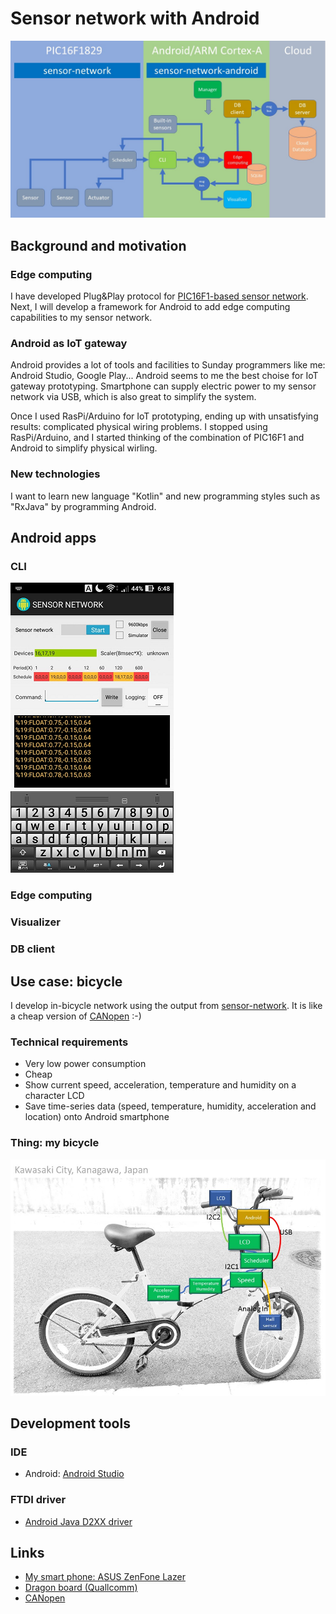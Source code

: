 # Sensor network with Android

![flow-based-programming](./doc/flow_based_programming.jpg)

## Background and motivation

### Edge computing

I have developed Plug&Play protocol for [PIC16F1-based sensor network](https://github.com/araobp/sensor-network). Next, I will develop a framework for Android to add edge computing capabilities to my sensor network.

### Android as IoT gateway

Android provides a lot of tools and facilities to Sunday programmers like me: Android Studio, Google Play... Android seems to me the best choise for IoT gateway prototyping. Smartphone can supply electric power to my sensor network via USB, which is also great to simplify the system.

Once I used RasPi/Arduino for IoT prototyping, ending up with unsatisfying results: complicated physical wiring problems. I stopped using RasPi/Arduino, and I started thinking of the combination of PIC16F1 and Android to simplify physical wirling.

### New technologies

I want to learn new language "Kotlin" and new programming styles such as "RxJava" by programming Android.

## Android apps

### CLI

![screenshot_cli](./doc/screenshot_cli.png)

### Edge computing

### Visualizer

### DB client

## Use case: bicycle

I develop in-bicycle network using the output from [sensor-network](https://github.com/araobp/sensor-network). It is like a cheap version of [CANopen](https://www.can-cia.org/canopen/) :-)

### Technical requirements

- Very low power consumption
- Cheap
- Show current speed, acceleration, temperature and humidity on a character LCD
- Save time-series data (speed, temperature, humidity, acceleration and location) onto Android smartphone

### Thing: my bicycle

![network](./doc/network.jpg)

## Development tools

### IDE
- Android: [Android Studio](https://developer.android.com/studio/index.html)

### FTDI driver
- [Android Java D2XX driver](http://www.ftdichip.com/Drivers/D2XX.htm)

## Links
- [My smart phone: ASUS ZenFone Lazer](https://www.asus.com/Phone/ZenFone-2-Laser-ZE500KL/)
- [Dragon board (Quallcomm)](https://developer.qualcomm.com/hardware/dragonboard-410c)
- [CANopen](https://www.can-cia.org/canopen/)
